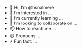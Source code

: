 - 👋 Hi, I’m @hsnalmere
- 👀 I’m interested in ...
- 🌱 I’m currently learning ...
- 💞️ I’m looking to collaborate on ...
- 📫 How to reach me ...
- 😄 Pronouns: ...
- ⚡ Fun fact: ...

<!---
hsnalmere/hsnalmere is a ✨ special ✨ repository because its `README.md` (this file) appears on your GitHub profile.
You can click the Preview link to take a look at your changes.
--->
